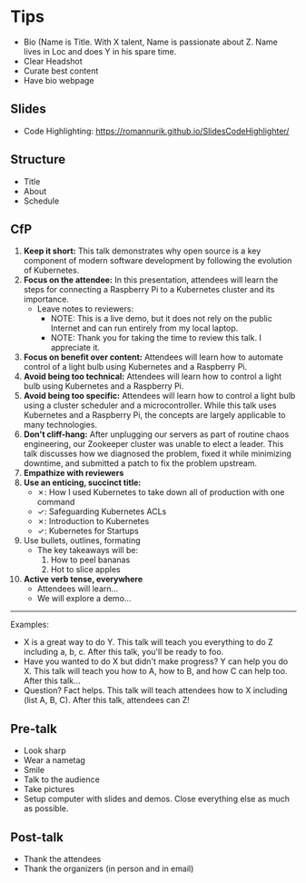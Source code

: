 # Tips

- Bio (Name is Title. With X talent, Name is passionate about Z. Name lives in Loc and does Y in his spare time.
- Clear Headshot
- Curate best content
- Have bio webpage

## Slides

- Code Highlighting: https://romannurik.github.io/SlidesCodeHighlighter/

## Structure

- Title
- About
- Schedule

## CfP

1. **Keep it short:** This talk demonstrates why open source is a key component of modern software
development by following the evolution of Kubernetes.
1. **Focus on the attendee:** In this presentation, attendees will learn the steps for connecting a Raspberry Pi to a
Kubernetes cluster and its importance.
    - Leave notes to reviewers:
      - NOTE: This is a live demo, but it does not rely on the public Internet and can run entirely
from my local laptop.
      - NOTE: Thank you for taking the time to review this talk. I appreciate it.
1. **Focus on benefit over content:** Attendees will learn how to automate control of a light bulb using Kubernetes and a
Raspberry Pi.
1. **Avoid being too technical:** Attendees will learn how to control a light bulb using Kubernetes and a Raspberry Pi.
1. **Avoid being too specific:** Attendees will learn how to control a light bulb using a cluster scheduler and a
microcontroller. While this talk uses Kubernetes and a Raspberry Pi, the concepts
are largely applicable to many technologies.
1. **Don't cliff-hang:** After unplugging our servers as part of routine chaos engineering, our Zookeeper
cluster was unable to elect a leader. This talk discusses how we diagnosed the
problem, fixed it while minimizing downtime, and submitted a patch to fix the
problem upstream.
1. **Empathize with reviewers**
1. **Use an enticing, succinct title:**
    - ✗: How I used Kubernetes to take down all of production with one command
    - ✓: Safeguarding Kubernetes ACLs
    - ✗: Introduction to Kubernetes
    - ✓: Kubernetes for Startups
1. Use bullets, outlines, formating
    - The key takeaways will be:
        1. How to peel bananas
        1. Hot to slice apples
1. **Active verb tense, everywhere**
    - Attendees will learn...
    - We will explore a demo...
    
---

Examples:

- X is a great way to do Y. This talk will teach you everything to do Z including a, b, c. After this talk, you'll be ready to foo.
- Have you wanted to do X but didn't make progress? Y can help you do X. This talk will teach you how to A, how to B, and how C can help too. After this talk...
- Question? Fact helps. This talk will teach attendees how to X including (list A, B, C). After this talk, attendees can Z!

## Pre-talk

- Look sharp
- Wear a nametag
- Smile
- Talk to the audience
- Take pictures
- Setup computer with slides and demos. Close everything else as much as possible.

## Post-talk

- Thank the attendees
- Thank the organizers (in person and in email)
